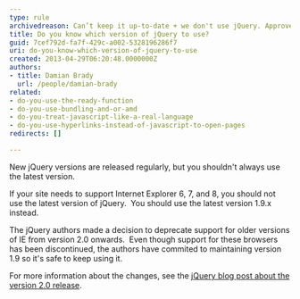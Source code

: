 ```yaml
---
type: rule
archivedreason: Can’t keep it up-to-date + we don't use jQuery. Approved by Anthony N
title: Do you know which version of jQuery to use?
guid: 7cef792d-fa7f-429c-a002-5328196286f7
uri: do-you-know-which-version-of-jquery-to-use
created: 2013-04-29T06:20:48.0000000Z
authors:
- title: Damian Brady
  url: /people/damian-brady
related:
- do-you-use-the-ready-function
- do-you-use-bundling-and-or-amd
- do-you-treat-javascript-like-a-real-language
- do-you-use-hyperlinks-instead-of-javascript-to-open-pages
redirects: []

---
```


New jQuery versions are released regularly, but you shouldn't always use the latest version.

<!--endintro-->

If your site needs to support Internet Explorer 6, 7, and 8, you should not use the latest version of jQuery.  You should use the latest version 1.9.x instead.

The jQuery authors made a decision to deprecate support for older versions of IE from version 2.0 onwards.  Even though support for these browsers has been discontinued, the authors have commited to maintaining version 1.9 so it's safe to keep using it.

For more information about the changes, see the [jQuery blog post about the version 2.0 release](https://blog.jquery.com/).
